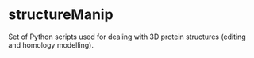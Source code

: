 # structureManip
Set of Python scripts used for dealing with 3D protein structures (editing and homology modelling).
